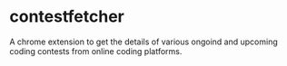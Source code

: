 # contestfetcher
A chrome extension to get the details of various ongoind and upcoming coding contests from online coding platforms.


